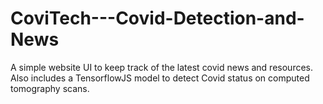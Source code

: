 # CoviTech---Covid-Detection-and-News
A simple website UI to keep track of the latest covid news and resources. Also includes a TensorflowJS model to detect Covid status on computed tomography scans.
